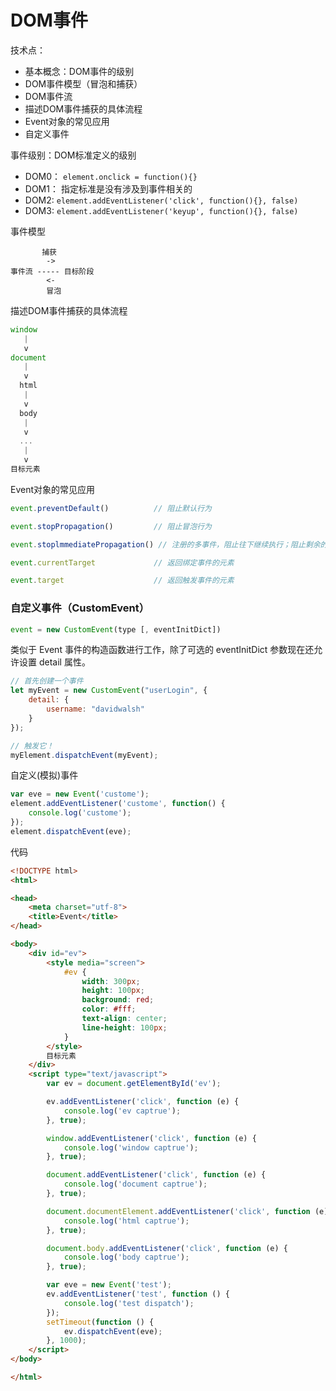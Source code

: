 # DOM事件

技术点：
- 基本概念：DOM事件的级别
- DOM事件模型（冒泡和捕获）
- DOM事件流
- 描述DOM事件捕获的具体流程
- Event对象的常见应用
- 自定义事件



事件级别：DOM标准定义的级别

- DOM0：  `element.onclick = function(){}`
- DOM1：  指定标准是没有涉及到事件相关的
- DOM2:   `element.addEventListener('click', function(){}, false)`
- DOM3:   `element.addEventListener('keyup', function(){}, false)`


事件模型
```
       捕获
        ->
事件流 ----- 目标阶段
        <-
        冒泡
```



描述DOM事件捕获的具体流程
```js
window
   |
   v
document
   |
   v
  html
   |
   v
  body
   |
   v
  ...
   |
   v
目标元素
```



Event对象的常见应用
```js
event.preventDefault()          // 阻止默认行为

event.stopPropagation()         // 阻止冒泡行为

event.stoplmmediatePropagation() // 注册的多事件，阻止往下继续执行；阻止剩余的事件处理函数的执行，并防止当前事件在DOM树上冒泡。

event.currentTarget             // 返回绑定事件的元素

event.target                    // 返回触发事件的元素
```

### 自定义事件（CustomEvent）

```js
event = new CustomEvent(type [, eventInitDict])
```
类似于 Event 事件的构造函数进行工作，除了可选的 eventInitDict 参数现在还允许设置 detail 属性。

```js
// 首先创建一个事件
let myEvent = new CustomEvent("userLogin", {
    detail: {
        username: "davidwalsh"
    }
});

// 触发它！
myElement.dispatchEvent(myEvent);
```

自定义(模拟)事件
```js
var eve = new Event('custome');
element.addEventListener('custome', function() {
    console.log('custome');
});
element.dispatchEvent(eve);
```


代码
```html
<!DOCTYPE html>
<html>

<head>
    <meta charset="utf-8">
    <title>Event</title>
</head>

<body>
    <div id="ev">
        <style media="screen">
            #ev {
                width: 300px;
                height: 100px;
                background: red;
                color: #fff;
                text-align: center;
                line-height: 100px;
            }
        </style>
        目标元素
    </div>
    <script type="text/javascript">
        var ev = document.getElementById('ev');

        ev.addEventListener('click', function (e) {
            console.log('ev captrue');
        }, true);

        window.addEventListener('click', function (e) {
            console.log('window captrue');
        }, true);

        document.addEventListener('click', function (e) {
            console.log('document captrue');
        }, true);

        document.documentElement.addEventListener('click', function (e) {
            console.log('html captrue');
        }, true);

        document.body.addEventListener('click', function (e) {
            console.log('body captrue');
        }, true);

        var eve = new Event('test');
        ev.addEventListener('test', function () {
            console.log('test dispatch');
        });
        setTimeout(function () {
            ev.dispatchEvent(eve);
        }, 1000);
    </script>
</body>

</html>
```


